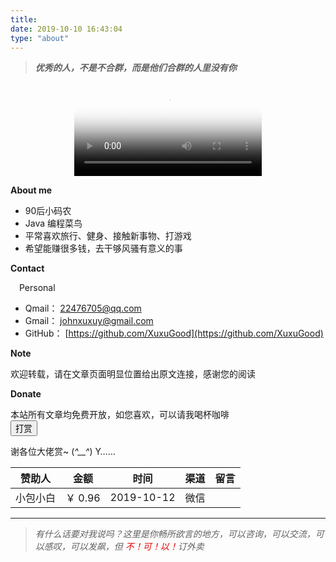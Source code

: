 ```yaml
---
title:
date: 2019-10-10 16:43:04
type: "about"
---
```

<blockquote class="blockquote-center">

**_优秀的人，不是不合群，而是他们合群的人里没有你_**
</blockquote>

<video poster="https://s2.ax1x.com/2019/11/08/MZi1jf.md.jpg" 
    src="https://hasaik.com/video/dreamitpossible.mp4" 
    style="max-height:70%;max-width:70%;display:block;margin-left:auto;margin-right:auto" controls="" loop="" preload="meta">
    Your browser does not support the video tag.
</video>

**About me**
   *   90后小码农
   *   Java 编程菜鸟
   *   平常喜欢旅行、健身、接触新事物、打游戏
   *   希望能赚很多钱，去干够风骚有意义的事

**Contact**

&emsp;Personal
   *   Qmail： [22476705@qq.com](mailto:22476705@qq.com)
   *   Gmail： [johnxuxuy@gmail.com](mailto:johnxuxuy@gmail.com)
   *   GitHub： [https://github.com/XuxuGood](https://github.com/XuxuGood)

**Note**
<div class="note success">
    欢迎转载，请在文章页面明显位置给出原文连接，感谢您的阅读
</div>

**Donate**
<div class="note success">
    本站所有文章均免费开放，如您喜欢，可以请我喝杯咖啡
</div>

<div class="share_reward">
    <button id="rewardButton" disable="enable" onclick="dashang()"><span id="dashang">打赏</span></button>
    <div id="QR" style="display:none">
        <div id="wechat" style="display:inline-block">
            <a href="/images/wechatpay.jpg" class="fancybox fancybox.image" rel="group">
                <img id="wechat_qr" src="/images/wechatpay.jpg">
            </a>
        </div>
        <div id="alipay" style="display:inline-block">
            <a href="/images/alipay.jpg" class="fancybox fancybox.image" rel="group">
                <img id="alipay_qr" src="/images/alipay.jpg">
            </a>
        </div>
    </div>
</div>

谢各位大佬赏~ (_^__^_) Y……

|  赞助人   | 金额  |  时间  |  渠道  |  留言  |
|  :----:   | :----:| :----: | :----: | :----: |
| 小包小白  | ￥ 0.96 |  2019-10-12  |  微信  |

* * *

> _有什么话要对我说吗？这里是你畅所欲言的地方，可以咨询，可以交流，可以感叹，可以发飙，但 <font color="yellow;">不！可！以！</font>订外卖_

<style>
    #dashang {
        animation: heartAnimate 1.33s ease-in-out infinite
    }

    #das {
        position: relative;
        width: 50px;
    / / height: 40 px;
    / / margin: 100 px;
        transition: all .3s
    }

    #das:before {
        content: '打'
    }

    #das:after {
        content: '赏'
    }

    #das:after, #das:before {
        position: absolute;
        left: 25px;
        top: 0;
        width: 25px;
        height: 40px;
        background: red;
        border-radius: 40px 40px 0 0;
        transform: rotate(-45deg);
        transform-origin: 0 100%
    }

    #das:after {
        left: 0;
        top: 0;
        transform: rotate(45deg);
        transform-origin: 100% 100%
    }
</style>
<script>
    function dashang() {
        var e = document.getElementById("QR");
        "none" == e.style.display ? e.style.display = "block" : e.style.display = "none"
    }
</script>
